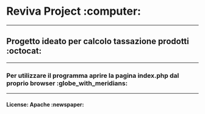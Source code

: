 <h1>Reviva Project :computer:</h1>

------------------------

<h2>Progetto ideato per calcolo tassazione prodotti :octocat:</h2>

------------------------

<h3>Per utilizzare il programma aprire la pagina index.php dal proprio browser :globe_with_meridians:</h3>

------------------------

<h4>License: Apache :newspaper:</h4>


